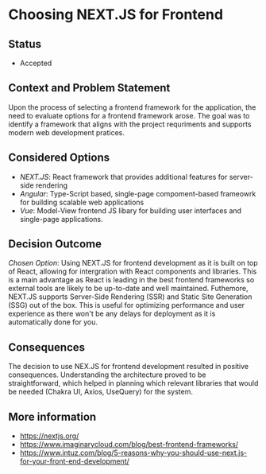 
# Choosing NEXT.JS for Frontend

## Status 
- Accepted

## Context and Problem Statement 
Upon the process of selecting a frontend framework for the application, the need to evaluate options for a frontend framework arose. The goal was to identify a framework that aligns with the project requriments and supports modern web development pratices. 

## Considered Options
- _NEXT.JS_: React framework that provides additional features for server-side rendering
- _Angular_: Type-Script based, single-page compoment-based frameowrk for building scalable web applications
- _Vue_: Model-View frontend JS libary for building user interfaces and single-page applications.

## Decision Outcome 
_Chosen Option_: Using NEXT.JS for frontend development as it is built on top of React, allowing for intergration with React components and libraries. This is a main advantage as React is leading in the best frontend frameworks so external tools are likely to be up-to-date and well maintained. Futhemore, NEXT.JS supports Server-Side Rendering (SSR) and Static Site Generation (SSG) out of the box. This is useful for optimizing performance and user experience as there won't be any delays for deployment as it is automatically done for you.

## Consequences
The decision to use NEX.JS for frontend development resulted in positive consequences. Understanding the architecture proved to be straightforward, which helped in planning which relevant libraries that would be needed (Chakra UI, Axios, UseQuery) for the system. 

## More information 
- https://nextjs.org/
- https://www.imaginarycloud.com/blog/best-frontend-frameworks/
- https://www.intuz.com/blog/5-reasons-why-you-should-use-next.js-for-your-front-end-development/
